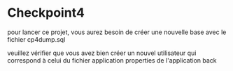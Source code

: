 # Checkpoint4

pour lancer ce projet, vous aurez besoin de créer une nouvelle base avec le fichier cp4dump.sql

veuillez vérifier que vous avez bien créer un nouvel utilisateur qui correspond à celui du fichier application properties de l'application back
